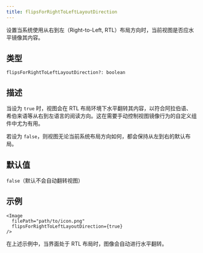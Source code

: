 ```yaml
---
title: flipsForRightToLeftLayoutDirection
---
```

设置当系统使用从右到左（Right-to-Left, RTL）布局方向时，当前视图是否应水平镜像其内容。

## 类型

`flipsForRightToLeftLayoutDirection?: boolean`

## 描述

当设为 `true` 时，视图会在 RTL 布局环境下水平翻转其内容，以符合阿拉伯语、希伯来语等从右到左语言的阅读方向。这在需要手动控制视图镜像行为的自定义组件中尤为有用。

若设为 `false`，则视图无论当前系统布局方向如何，都会保持从左到右的默认布局。

## 默认值

`false`（默认不会自动翻转视图）

## 示例

```tsx
<Image
  filePath="path/to/icon.png"
  flipsForRightToLeftLayoutDirection={true}
/>
```

在上述示例中，当界面处于 RTL 布局时，图像会自动进行水平翻转。
